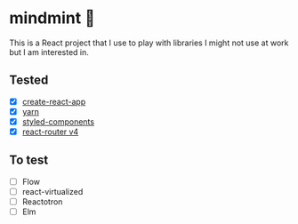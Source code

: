 # mindmint :herb:

This is a React project that I use to play with libraries I might not use at work but I am interested in.

## Tested
- [x] [create-react-app](https://github.com/facebookincubator/create-react-app)
- [x] [yarn](https://github.com/yarnpkg/yarn)
- [x] [styled-components](https://github.com/styled-components/styled-components)
- [x] [react-router v4](https://github.com/ReactTraining/react-router/tree/v4)

## To test
- [ ] Flow
- [ ] react-virtualized
- [ ] Reactotron
- [ ] Elm
